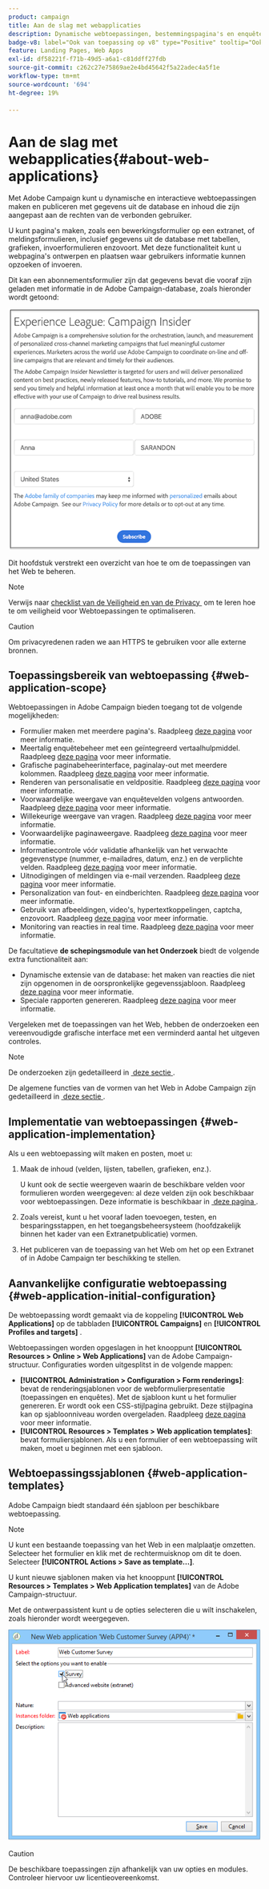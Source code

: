 ```yaml
---
product: campaign
title: Aan de slag met webapplicaties
description: Dynamische webtoepassingen, bestemmingspagina's en enquêtes maken en delen
badge-v8: label="Ook van toepassing op v8" type="Positive" tooltip="Ook van toepassing op campagne v8"
feature: Landing Pages, Web Apps
exl-id: df58221f-f71b-49d5-a6a1-c81ddff27fdb
source-git-commit: c262c27e75869ae2e4bd45642f5a22adec4a5f1e
workflow-type: tm+mt
source-wordcount: '694'
ht-degree: 19%

---
```


# Aan de slag met webapplicaties{#about-web-applications}



Met Adobe Campaign kunt u dynamische en interactieve webtoepassingen maken en publiceren met gegevens uit de database en inhoud die zijn aangepast aan de rechten van de verbonden gebruiker.

U kunt pagina&#39;s maken, zoals een bewerkingsformulier op een extranet, of meldingsformulieren, inclusief gegevens uit de database met tabellen, grafieken, invoerformulieren enzovoort. Met deze functionaliteit kunt u webpagina&#39;s ontwerpen en plaatsen waar gebruikers informatie kunnen opzoeken of invoeren.

Dit kan een abonnementsformulier zijn dat gegevens bevat die vooraf zijn geladen met informatie in de Adobe Campaign-database, zoals hieronder wordt getoond:

![](assets/webapp_form_sample.png)

Dit hoofdstuk verstrekt een overzicht van hoe te om de toepassingen van het Web te beheren.

>[!NOTE]
>
>Verwijs naar [&#x200B; checklist van de Veiligheid en van de Privacy &#x200B;](https://helpx.adobe.com/nl/campaign/kb/acc-security.html) om te leren hoe te om veiligheid voor Webtoepassingen te optimaliseren.

>[!CAUTION]
>
>Om privacyredenen raden we aan HTTPS te gebruiken voor alle externe bronnen.

## Toepassingsbereik van webtoepassing {#web-application-scope}

Webtoepassingen in Adobe Campaign bieden toegang tot de volgende mogelijkheden:

* Formulier maken met meerdere pagina&#39;s. Raadpleeg [deze pagina](about-web-forms.md) voor meer informatie.
* Meertalig enquêtebeheer met een geïntegreerd vertaalhulpmiddel. Raadpleeg [deze pagina](translating-a-web-application.md) voor meer informatie.
* Grafische paginabeheerinterface, paginalay-out met meerdere kolommen. Raadpleeg [deze pagina](designing-a-web-application.md) voor meer informatie.
* Renderen van personalisatie en veldpositie. Raadpleeg [deze pagina](editing-content.md#adding-personalization-content) voor meer informatie.
* Voorwaardelijke weergave van enquêtevelden volgens antwoorden. Raadpleeg [deze pagina](form-rendering.md#defining-fields-conditional-display) voor meer informatie.
* Willekeurige weergave van vragen. Raadpleeg [deze pagina](../../surveys/using/building-a-survey.md#adding-questions) voor meer informatie.
* Voorwaardelijke paginaweergave. Raadpleeg [deze pagina](defining-web-forms-page-sequencing.md#conditional-page-display) voor meer informatie.
* Informatiecontrole vóór validatie afhankelijk van het verwachte gegevenstype (nummer, e-mailadres, datum, enz.) en de verplichte velden. Raadpleeg [deze pagina](form-rendering.md#defining-control-settings) voor meer informatie.
* Uitnodigingen of meldingen via e-mail verzenden. Raadpleeg [deze pagina](publishing-a-web-form.md#delivering-a-form-via-email) voor meer informatie.
* Personalization van fout- en eindberichten. Raadpleeg [deze pagina](defining-web-forms-properties.md#setting-up-an-error-page) voor meer informatie.
* Gebruik van afbeeldingen, video&#39;s, hypertextkoppelingen, captcha, enzovoort. Raadpleeg [deze pagina](editing-content.md) voor meer informatie.
* Monitoring van reacties in real time. Raadpleeg [deze pagina](../../surveys/using/publish-track-and-use-collected-data.md#response-tracking) voor meer informatie.

De facultatieve **de schepingsmodule van het Onderzoek** biedt de volgende extra functionaliteit aan:

* Dynamische extensie van de database: het maken van reacties die niet zijn opgenomen in de oorspronkelijke gegevenssjabloon. Raadpleeg [deze pagina](../../surveys/using/managing-answers.md#storing-collected-answers) voor meer informatie.
* Speciale rapporten genereren. Raadpleeg [deze pagina](../../surveys/using/publish-track-and-use-collected-data.md#reports-on-surveys) voor meer informatie.

Vergeleken met de toepassingen van het Web, hebben de onderzoeken een vereenvoudigde grafische interface met een verminderd aantal het uitgeven controles.

>[!NOTE]
>
>De onderzoeken zijn gedetailleerd in [&#x200B; deze sectie &#x200B;](../../surveys/using/about-surveys.md).
>
>De algemene functies van de vormen van het Web in Adobe Campaign zijn gedetailleerd in [&#x200B; deze sectie &#x200B;](about-web-forms.md).

## Implementatie van webtoepassingen {#web-application-implementation}

Als u een webtoepassing wilt maken en posten, moet u:

1. Maak de inhoud (velden, lijsten, tabellen, grafieken, enz.).

   U kunt ook de sectie weergeven waarin de beschikbare velden voor formulieren worden weergegeven: al deze velden zijn ook beschikbaar voor webtoepassingen. Deze informatie is beschikbaar in [&#x200B; deze pagina &#x200B;](adding-fields-to-a-web-form.md).

1. Zoals vereist, kunt u het vooraf laden toevoegen, testen, en besparingsstappen, en het toegangsbeheersysteem (hoofdzakelijk binnen het kader van een Extranetpublicatie) vormen.
1. Het publiceren van de toepassing van het Web om het op een Extranet of in Adobe Campaign ter beschikking te stellen.

## Aanvankelijke configuratie webtoepassing {#web-application-initial-configuration}

De webtoepassing wordt gemaakt via de koppeling **[!UICONTROL Web Applications]** op de tabbladen **[!UICONTROL Campaigns]** en **[!UICONTROL Profiles and targets]** .

Webtoepassingen worden opgeslagen in het knooppunt **[!UICONTROL Resources > Online > Web Applications]** van de Adobe Campaign-structuur. Configuraties worden uitgesplitst in de volgende mappen:

* **[!UICONTROL Administration > Configuration > Form renderings]**: bevat de renderingsjablonen voor de webformulierpresentatie (toepassingen en enquêtes). Met de sjabloon kunt u het formulier genereren. Er wordt ook een CSS-stijlpagina gebruikt. Deze stijlpagina kan op sjabloonniveau worden overgeladen. Raadpleeg [deze pagina](form-rendering.md#selecting-the-form-rendering-template) voor meer informatie.
* **[!UICONTROL Resources > Templates > Web application templates]**: bevat formuliersjablonen. Als u een formulier of een webtoepassing wilt maken, moet u beginnen met een sjabloon.

## Webtoepassingssjablonen {#web-application-templates}

Adobe Campaign biedt standaard één sjabloon per beschikbare webtoepassing.

>[!NOTE]
>
>U kunt een bestaande toepassing van het Web in een malplaatje omzetten. Selecteer het formulier en klik met de rechtermuisknop om dit te doen. Selecteer **[!UICONTROL Actions > Save as template...]**.

U kunt nieuwe sjablonen maken via het knooppunt **[!UICONTROL Resources > Templates > Web Application templates]** van de Adobe Campaign-structuur.

Met de ontwerpassistent kunt u de opties selecteren die u wilt inschakelen, zoals hieronder wordt weergegeven.

![](assets/webapp_create_template.png)

>[!CAUTION]
>
>De beschikbare toepassingen zijn afhankelijk van uw opties en modules. Controleer hiervoor uw licentieovereenkomst.

